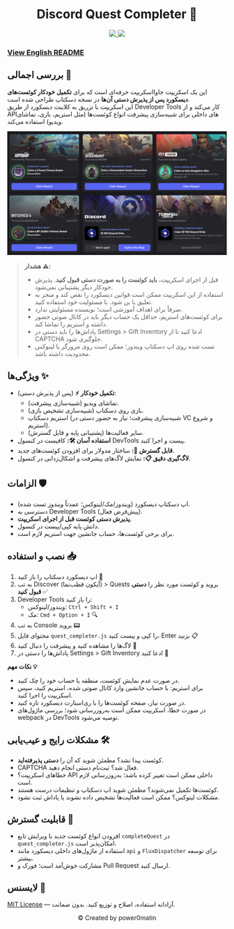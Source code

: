 <h1 align="center">Discord Quest Completer 🚀</h1>
<p align="center">
  <a href="#">
        <img src="https://badges.strrl.dev/visits/power0matin/discord-quest-auto-completer?style=flat&labelColor=333333&logoColor=E7E7E7&label=Visits&logo=github" />
  </a>
  <a href="#">
    <img src="https://img.shields.io/github/stars/power0matin/discord-quest-auto-completer?style=flat&labelColor=333333&logoColor=E7E7E7&color=EEAA00&label=Stars&logo=github"/>
  </a>
</p>

### [View English README](README.md)

## بررسی اجمالی 📝

این یک اسکریپت جاوااسکریپت حرفه‌ای است که برای **تکمیل خودکار کوئست‌های دیسکورد پس از پذیرش دستی آن‌ها** در نسخه دسکتاپ طراحی شده است.  
این اسکریپت با تزریق به کلاینت دیسکورد از طریق Developer Tools کار می‌کند و از APIهای داخلی برای شبیه‌سازی پیشرفت انواع کوئست‌ها (مثل استریم، بازی، تماشای ویدیو) استفاده می‌کند.

![Quests Completed](assets/quest-completed.png)

> **هشدار ⚠️:**
>
> - قبل از اجرای اسکریپت، **باید کوئست را به صورت دستی قبول کنید**. پذیرش خودکار دیگر پشتیبانی نمی‌شود.
> - استفاده از این اسکریپت ممکن است قوانین دیسکورد را نقض کند و منجر به تعلیق یا بن شود. با مسئولیت خود استفاده کنید.
> - صرفاً برای اهداف آموزشی است؛ نویسنده مسئولیتی ندارد.
> - برای کوئست‌های استریم، حداقل یک حساب دیگر باید در کانال صوتی حضور داشته و استریم را تماشا کند.
> - پاداش‌ها را باید دستی در Settings > Gift Inventory ادعا کنید تا از CAPTCHA جلوگیری شود.
> - تست شده روی اپ دسکتاپ ویندوز؛ ممکن است روی مرورگر یا لینوکس محدودیت داشته باشد.

## ویژگی‌ها ✨

- **تکمیل خودکار ⚡** (پس از پذیرش دستی):
  - تماشای ویدیو (شبیه‌سازی پیشرفت).
  - بازی روی دسکتاپ (شبیه‌سازی تشخیص بازی).
  - استریم دسکتاپ (شبیه‌سازی پیشرفت؛ نیاز به حضور دستی در VC و شروع استریم).
  - سایر فعالیت‌ها (پشتیبانی پایه و قابل گسترش).
- **استفاده آسان 🛠️:** کافیست در کنسول DevTools پیست و اجرا کنید.
- **قابل گسترش 🔧:** ساختار مدولار برای افزودن کوئست‌های جدید.
- **لاگ‌گیری دقیق 📋:** نمایش لاگ‌های پیشرفت و اشکال‌زدایی در کنسول.

## الزامات 🛡️

- اپ دسکتاپ دیسکورد (ویندوز/مک/لینوکس؛ عمدتاً ویندوز تست شده).
- دسترسی به Developer Tools (پیش‌فرض فعال).
- **پذیرش دستی کوئست قبل از اجرای اسکریپت**.
- دانش پایه کپی/پیست در کنسول.
- برای برخی کوئست‌ها، حساب جانشین جهت استریم لازم است.

## نصب و استفاده 📥

1. اپ دیسکورد دسکتاپ را باز کنید 🔵
2. به تب Discover (آیکون قطب‌نما) > Quests بروید و کوئست مورد نظر را **دستی قبول کنید** ✅
3. Developer Tools را باز کنید:  
   - ویندوز/لینوکس: `Ctrl + Shift + I`  
   - مک: `Cmd + Option + I` 🔍
4. به تب Console بروید 📟
5. محتوای فایل `quest_completer.js` را کپی و پیست کنید، Enter بزنید 📋
6. لاگ‌ها را مشاهده کنید و پیشرفت را دنبال کنید 👀
7. پاداش‌ها را دستی در Settings > Gift Inventory ادعا کنید 🎁

**نکات مهم 💡**

- در صورت عدم نمایش کوئست، منطقه یا حساب خود را چک کنید.
- برای استریم: با حساب جانشین وارد کانال صوتی شده، استریم کنید، سپس اسکریپت را اجرا کنید.
- در صورت نیاز، صفحه کوئست‌ها را با ری‌استارت دیسکورد تازه کنید.
- در صورت خطا، اسکریپت ممکن است به‌روزرسانی شود؛ بررسی ماژول‌های webpack در DevTools توصیه می‌شود.

## مشکلات رایج و عیب‌یابی 🛠️

- کوئست پیدا نشد؟ مطمئن شوید که آن را **دستی پذیرفته‌اید**.
- CAPTCHA فعال شد؟ ثبت‌نام دستی انجام دهید.
- خطاهای اسکریپت؟ API داخلی ممکن است تغییر کرده باشد؛ به‌روزرسانی لازم است.
- کوئست‌ها تکمیل نمی‌شوند؟ مطمئن شوید اپ دسکتاپ و تنظیمات درست هستند.
- مشکلات لینوکس؟ ممکن است فعالیت‌ها تشخیص داده نشوند یا پاداش ثبت نشود.

## قابلیت گسترش 🔄

- افزودن انواع کوئست جدید با ویرایش تابع `completeQuest` در `quest_completer.js` امکان‌پذیر است.
- استفاده از ماژول‌های داخلی دیسکورد مانند `api` و `FluxDispatcher` برای توسعه بیشتر.
- مشارکت خوش‌آمد است؛ فورک و Pull Request ارسال کنید.

## لایسنس 📜

[MIT License](LICENSE) — آزادانه استفاده، اصلاح و توزیع کنید. بدون ضمانت.

<p align="center">
&#169; Created by power0matin
</p>
